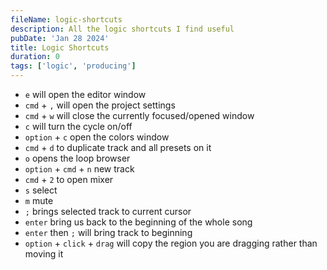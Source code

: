 ```yaml
---
fileName: logic-shortcuts
description: All the logic shortcuts I find useful
pubDate: 'Jan 28 2024'
title: Logic Shortcuts
duration: 0
tags: ['logic', 'producing']
---
```


- `e` will open the editor window
- `cmd` + `,` will open the project settings
- `cmd` + `w` will close the currently focused/opened window
- `c` will turn the cycle on/off
- `option` + `c` open the colors window
- `cmd` + `d` to duplicate track and all presets on it
- `o` opens the loop browser
- `option` + `cmd` + `n` new track
- `cmd` + `2` to open mixer
- `s` select
- `m` mute
- `;` brings selected track to current cursor
- `enter` bring us back to the beginning of the whole song
- `enter` then `;` will bring track to beginning
- `option` + `click` + `drag` will copy the region you are dragging rather than moving it